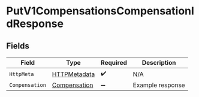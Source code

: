 # PutV1CompensationsCompensationIdResponse


## Fields

| Field                                                   | Type                                                    | Required                                                | Description                                             |
| ------------------------------------------------------- | ------------------------------------------------------- | ------------------------------------------------------- | ------------------------------------------------------- |
| `HttpMeta`                                              | [HTTPMetadata](../../Models/Components/HTTPMetadata.md) | :heavy_check_mark:                                      | N/A                                                     |
| `Compensation`                                          | [Compensation](../../Models/Components/Compensation.md) | :heavy_minus_sign:                                      | Example response                                        |
